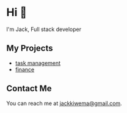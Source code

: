 # Hi 👋

I'm Jack, Full stack developer

## My Projects 
* [task management](https://task.jackkiwema.com/)
* [finance](https://finance.jackkiwema.com/)

## Contact Me

You can reach me at <jackkiwema@gmail.com>.
